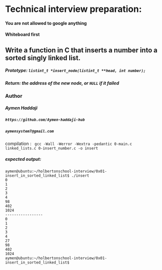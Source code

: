 # Technical interview preparation:

#### You are not allowed to google anything
#### Whiteboard first
## Write a function in C that inserts a number into a sorted singly linked list.

##### Prototype: ```listint_t *insert_node(listint_t **head, int number);```
##### Return: the address of the new node, or ```NULL``` if it failed

### Author
##### Aymen Haddaji
##### ```https://github.com/Aymen-haddaji-hub ```
##### ```aymensystem7@gmail.com ```
compilation : ``` gcc -Wall -Werror -Wextra -pedantic 0-main.c linked_lists.c 0-insert_number.c -o insert```
##### expected output:
```
aymen@ubuntu:~/holbertonschool-interview/0x01-insert_in_sorted_linked_list$ ./insert 
0
1
2
3
4
98
402
1024
-----------------
0
1
2
3
4
27
98
402
1024
aymen@ubuntu:~/holbertonschool-interview/0x01-insert_in_sorted_linked_list$ 
```